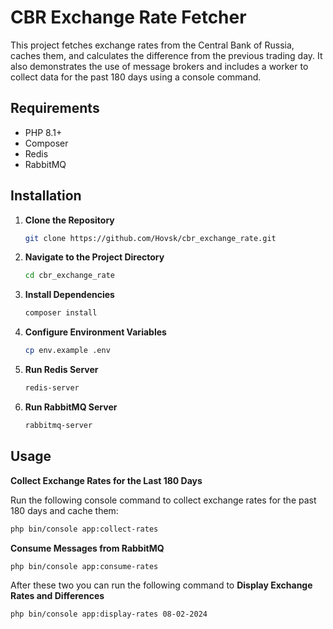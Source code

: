 # CBR Exchange Rate Fetcher

This project fetches exchange rates from the Central Bank of Russia, caches them, and calculates the difference from the previous trading day. It also demonstrates the use of message brokers and includes a worker to collect data for the past 180 days using a console command.

## Requirements

- PHP 8.1+
- Composer
- Redis
- RabbitMQ

## Installation

1. **Clone the Repository**

   ```sh
   git clone https://github.com/Hovsk/cbr_exchange_rate.git
   
2. **Navigate to the Project Directory**

   ```sh
   cd cbr_exchange_rate
   
3. **Install Dependencies**

   ```sh
   composer install
   
4. **Configure Environment Variables**

   ```sh
   cp env.example .env

5. **Run Redis Server**

   ```sh
   redis-server
   
6. **Run RabbitMQ Server**

   ```sh
   rabbitmq-server
   
## Usage

**Collect Exchange Rates for the Last 180 Days**

Run the following console command to collect exchange rates for the past 180 days and cache them:

```sh
php bin/console app:collect-rates
```

**Consume Messages from RabbitMQ**

```sh
php bin/console app:consume-rates
```

After these two you can run the following command to 
**Display Exchange Rates and Differences**
```sh
php bin/console app:display-rates 08-02-2024 
```


